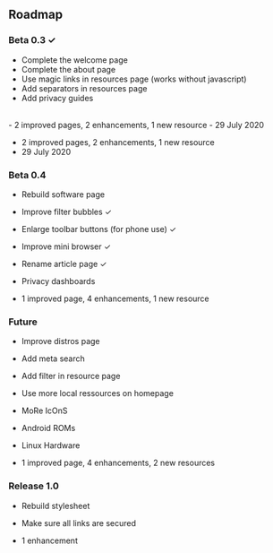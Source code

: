 ## Roadmap

### Beta 0.3 ✓

- Complete the welcome page
- Complete the about page
- Use magic links in resources page (works without javascript)
- Add separators in resources page
- Add privacy guides  
<br/>
- 2 improved pages, 2 enhancements, 1 new resource
- 29 July 2020

- 2 improved pages, 2 enhancements, 1 new resource
- 29 July 2020

### Beta 0.4

- Rebuild software page
- Improve filter bubbles ✓
- Enlarge toolbar buttons (for phone use) ✓
- Improve mini browser ✓
- Rename article page ✓
- Privacy dashboards

- 1 improved page, 4 enhancements, 1 new resource

### Future

- Improve distros page
- Add meta search
- Add filter in resource page
- Use more local ressources on homepage
- MoRe IcOnS
- Android ROMs
- Linux Hardware

- 1 improved page, 4 enhancements, 2 new resources

### Release 1.0

- Rebuild stylesheet
- Make sure all links are secured

- 1 enhancement
